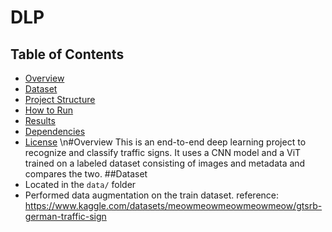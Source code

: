 # DLP
## Table of Contents
- [Overview](#overview)
- [Dataset](#dataset)
- [Project Structure](#project-structure)
- [How to Run](#how-to-run)
- [Results](#results)
- [Dependencies](#dependencies)
- [License](#license)
  \n#Overview
This is an end-to-end deep learning project to recognize and classify traffic signs. It uses a CNN model and a ViT trained on a labeled dataset consisting of images and metadata and compares the two.
##Dataset
- Located in the `data/` folder
- Performed data augmentation on the train dataset.
reference: https://www.kaggle.com/datasets/meowmeowmeowmeowmeow/gtsrb-german-traffic-sign
